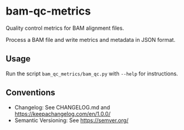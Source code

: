 
bam-qc-metrics
==============

Quality control metrics for BAM alignment files.

Process a BAM file and write metrics and metadata in JSON format.

Usage
-----

Run the script `bam_qc_metrics/bam_qc.py` with `--help` for instructions.

Conventions
-----------

- Changelog: See CHANGELOG.md and https://keepachangelog.com/en/1.0.0/
- Semantic Versioning: See https://semver.org/
